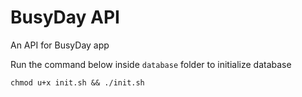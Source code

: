 # BusyDay API

An API for BusyDay app

Run the command below inside `database` folder to initialize database

```shell
chmod u+x init.sh && ./init.sh
```
